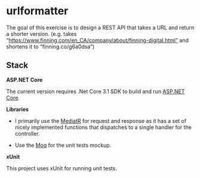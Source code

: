 # urlformatter

The goal of this exercise is to design a REST API that takes a URL and return a shorter version. (e.g. takes “https://www.finning.com/en_CA/company/about/finning-digital.html” and shortens it to “finning.co/g6a0dsa”)

Stack
-----

**ASP.NET Core**

The current version requires .Net Core 3.1 SDK to build and run [ASP.NET Core](https://dotnet.microsoft.com/download).

**Libraries**

- I primarily use the [MediatR](https://github.com/jbogard/MediatR) for request and response as it has a set of nicely implemented functions that dispatches to a single handler for the controller.

- Use the [Moq](https://github.com/moq/moq) for the unit tests mockup.

**xUnit**

This project uses xUnit for running unit tests.
